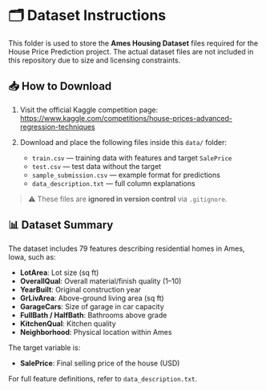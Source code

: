 # 🗂️ Dataset Instructions

This folder is used to store the **Ames Housing Dataset** files required for the House Price Prediction project. The actual dataset files are not included in this repository due to size and licensing constraints.

## 📥 How to Download

1. Visit the official Kaggle competition page:  
   https://www.kaggle.com/competitions/house-prices-advanced-regression-techniques

2. Download and place the following files inside this `data/` folder:
   - `train.csv` — training data with features and target `SalePrice`
   - `test.csv` — test data without the target
   - `sample_submission.csv` — example format for predictions
   - `data_description.txt` — full column explanations

> ⚠️ These files are **ignored in version control** via `.gitignore`.

## 📊 Dataset Summary

The dataset includes 79 features describing residential homes in Ames, Iowa, such as:
- **LotArea**: Lot size (sq ft)
- **OverallQual**: Overall material/finish quality (1–10)
- **YearBuilt**: Original construction year
- **GrLivArea**: Above-ground living area (sq ft)
- **GarageCars**: Size of garage in car capacity
- **FullBath / HalfBath**: Bathrooms above grade
- **KitchenQual**: Kitchen quality
- **Neighborhood**: Physical location within Ames

The target variable is:
- **SalePrice**: Final selling price of the house (USD)

For full feature definitions, refer to `data_description.txt`.

